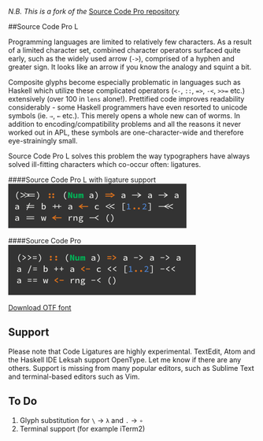 _N.B. This is a fork of the_ [Source Code Pro repository](https://github.com/adobe/source-code-pro)

##Source Code Pro L

Programming languages are limited to relatively few characters. As a result of a limited character set, combined character operators surfaced quite early, such as the widely used arrow (`->`), comprised of a hyphen and greater sign. It looks like an arrow if you know the analogy and squint a bit.

Composite glyphs become especially  problematic in languages such as Haskell which utilize these complicated operators (`<-`, `::`, `=>`, `-<`, `>>=` etc.) extensively (over 100 in `lens` alone!). Prettified code improves readability considerably - some Haskell programmers have even resorted to unicode symbols (ie. `⇒`, `←` etc.). This merely opens a whole new can of worms. In addition to encoding/compatibility problems and all the reasons it never worked out in APL, these symbols are one-character-wide and therefore eye-strainingly small.

Source Code Pro L solves this problem the way typographers have always solved ill-fitting characters which co-occur often: ligatures.

####Source Code Pro L with ligature support
![Source Code Pro L Sample](SourceCodeProLSample.png?raw=true)

####Source Code Pro
![Source Code Pro Sample](SourceCodeProSample.png?raw=true)


[Download OTF font](https://github.com/i-tu/source-code-pro-L/releases/download/v0.1/SourceCodeProL.zip)

## Support 

Please note that Code Ligatures are highly experimental. TextEdit, Atom and the Haskell IDE Leksah support OpenType. Let me know if there are any others. Support is missing from many popular editors, such as Sublime Text and terminal-based editors such as Vim.

## To Do
1. Glyph substitution for `\` → `λ` and `.` → `∘`
2. Terminal support (for example iTerm2)
